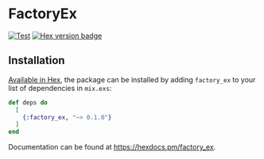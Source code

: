 # FactoryEx

[![Test](https://github.com/theblitzapp/factory_ex/actions/workflows/test-actions.yml/badge.svg)](https://github.com/theblitzapp/factory_ex/actions/workflows/test-actions.yml)
[![Hex version badge](https://img.shields.io/hexpm/v/factory_ex.svg)](https://hex.pm/packages/factory_ex)

## Installation

[Available in Hex](https://hex.pm/docs/publish), the package can be installed
by adding `factory_ex` to your list of dependencies in `mix.exs`:

```elixir
def deps do
  [
    {:factory_ex, "~> 0.1.0"}
  ]
end
```

Documentation can be found at <https://hexdocs.pm/factory_ex>.


